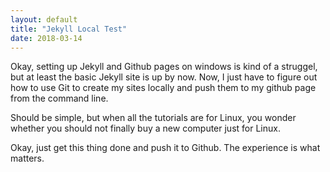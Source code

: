 ```yaml
---
layout: default
title: "Jekyll Local Test"
date: 2018-03-14
---
```


Okay, setting up Jekyll and Github pages on windows is kind of a struggel, but at least the basic Jekyll site is up by now. Now, I just have to figure out how to use Git to create my sites locally and push them to my github page from the command line. 

Should be simple, but when all the tutorials are for Linux, you wonder whether you should not finally buy a new computer just for Linux.

Okay, just get this thing done and push it to Github. The experience is what matters.

